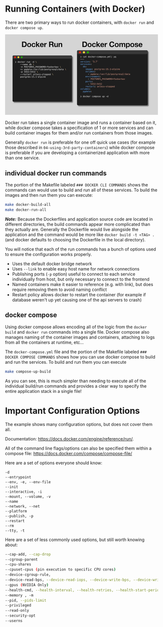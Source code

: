 # Running Containers (with Docker)

There are two primary ways to run docker containers, with `docker run` and `docker compose up`. 

![](./readme-assets/docker-run-compose.jpeg)

Docker run takes a single container image and runs a container based on it, while docker compose takes a specification of 1 or more services and can build container images for them and/or run containers from those images.

Generally `docker run` is preferable for one off quick use cases (for example those described in `04-using-3rd-party-containers`) while docker compose is preferable if you are developing a containerized application with more than one service.

## individual docker run commands

The portion of the Makefile labeled `### DOCKER CLI COMMANDS` shows the commands can would use to build and run all of these services. To build the images and then run them you can execute:

```bash
make docker-build-all
make docker-run-all
```

***Note:*** Because the Dockerfiles and application source code are located in different directories, the build commands appear more complicated than they actually are. Generally the Dockerfile would live alongside the application and the command would be more like `docker build -t <TAG> .` (and docker defaults to choosing the Dockerfile in the local directory).

You will notice that each of the run commands has a bunch of options used to ensure the configuration works properly.

- Uses the default docker bridge network
- Uses `--link` to enable easy host name for network connections
- Publishing ports (`-p` option) useful to connect to each service individually from host, but only necessary to connect to the frontend
- Named containers make it easier to reference (e.g. with link), but does require removing them to avoid naming conflict
- Restart policy allows docker to restart the container (for example if database weren't up yet causing one of the api servers to crash)

## docker compose

Using docker compose allows encoding all of the logic from the `docker build` and `docker run` commands into a single file. Docker compose also manages naming of the container images and containers, attaching to logs from all the containers at runtime, etc...

The `docker-compose.yml` file and the portion of the Makefile labeled `### DOCKER COMPOSE COMMANDS` shows how you can use docker compose to build and run the services. To build and run them you can execute

```bash
make compose-up-build
```

As you can see, this is much simpler than needing to execute all of the individual build/run commands and provides a clear way to specify the entire application stack in a single file!

# Important Configuration Options

The example shows many configuration options, but does not cover them all.

Documentation: https://docs.docker.com/engine/reference/run/.

All of the command line flags/options can also be specified them within a compose file: https://docs.docker.com/compose/compose-file/

Here are a set of options everyone should know:
```
-d
--entrypoint
--env, -e, --env-file
--init
--interactive, -i
--mount, --volume, -v
--name
--network, --net
--platform
--publish, -p
--restart
--rm
--tty, -t
```

Here are a set of less commonly used options, but still worth knowing about:

```bash
--cap-add, --cap-drop
--cgroup-parent
--cpu-shares
--cpuset-cpus (pin execution to specific CPU cores)
--device-cgroup-rule,
--device-read-bps, --device-read-iops, --device-write-bps, --device-write-iops
--gpus (NVIDIA Only)
--health-cmd, --health-interval, --health-retries, --health-start-period, --health-timeout
--memory , -m
--pid, --pids-limit
--privileged
--read-only
--security-opt
--userns
```
